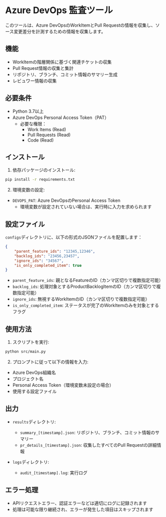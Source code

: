 # Azure DevOps 監査ツール

このツールは、Azure DevOpsのWorkItemとPull Requestの情報を収集し、ソース変更差分を計測するための情報を収集します。

## 機能

- WorkItemの階層関係に基づく関連チケットの収集
- Pull Request情報の収集と集計
- リポジトリ、ブランチ、コミット情報のサマリー生成
- レビュワー情報の収集

## 必要条件

- Python 3.7以上
- Azure DevOps Personal Access Token（PAT）
  - 必要な権限：
    - Work Items (Read)
    - Pull Requests (Read)
    - Code (Read)

## インストール

1. 依存パッケージのインストール:
```bash
pip install -r requirements.txt
```

2. 環境変数の設定:
- `DEVOPS_PAT`: Azure DevOpsのPersonal Access Token
  - 環境変数が設定されていない場合は、実行時に入力を求められます

## 設定ファイル

`configs`ディレクトリに、以下の形式のJSONファイルを配置します：

```json
{
    "parent_feature_ids": "12345,12346",
    "backlog_ids": "23456,23457",
    "ignore_ids": "34567",
    "is_only_completed_item": true
}
```

- `parent_feature_ids`: 親となるFeatureのID（カンマ区切りで複数指定可能）
- `backlog_ids`: 処理対象とするProductBacklogItemのID（カンマ区切りで複数指定可能）
- `ignore_ids`: 無視するWorkItemのID（カンマ区切りで複数指定可能）
- `is_only_completed_item`: ステータスが完了のWorkItemのみを対象とするフラグ

## 使用方法

1. スクリプトを実行:
```bash
python src/main.py
```

2. プロンプトに従って以下の情報を入力:
- Azure DevOps組織名
- プロジェクト名
- Personal Access Token（環境変数未設定の場合）
- 使用する設定ファイル

## 出力

- `results`ディレクトリ:
  - `summary_[timestamp].json`: リポジトリ、ブランチ、コミット情報のサマリー
  - `pr_details_[timestamp].json`: 収集したすべてのPull Requestの詳細情報

- `logs`ディレクトリ:
  - `audit_[timestamp].log`: 実行ログ

## エラー処理

- APIリクエストエラー、認証エラーなどは適切にログに記録されます
- 処理は可能な限り継続され、エラーが発生した項目はスキップされます 